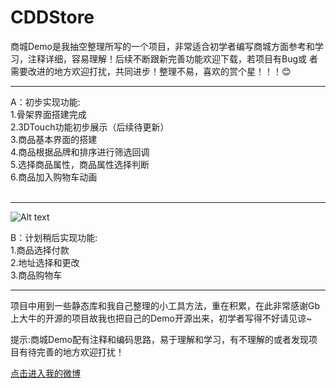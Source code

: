 # CDDStore
商城Demo是我抽空整理所写的一个项目，非常适合初学者编写商城方面参考和学习，注释详细，容易理解！后续不断跟新完善功能欢迎下载，若项目有Bug或
者需要改进的地方欢迎打扰，共同进步！整理不易，喜欢的赏个星！！！:blush: <br />

***

A：初步实现功能: <br />
           1.骨架界面搭建完成 <br />
           2.3DTouch功能初步展示（后续待更新）<br />
           3.商品基本界面的搭建  <br />
           4.商品根据品牌和排序进行筛选回调  <br />
           5.选择商品属性，商品属性选择判断  <br />
           6.商品加入购物车动画  <br />
           
***
![Alt text](https://github.com/RocketsChen/raw/CDDStore/CDDStoreImage01.jpg)

B：计划稍后实现功能:<br />
              1.商品选择付款 <br />
              2.地址选择和更改 <br />
              3.商品购物车  <br /> 
   
***
项目中用到一些静态库和我自己整理的小工具方法，重在积累，在此非常感谢Gb上大牛的开源的项目故我也把自己的Demo开源出来，初学者写得不好请见谅~ <br /> 

提示:商城Demo配有注释和编码思路，易于理解和学习，有不理解的或者发现项目有待完善的地方欢迎打扰！ <br />

[点击进入我的微博](http://weibo.com/u/5605532343) <br />

